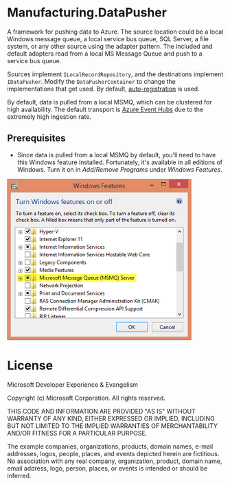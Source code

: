Manufacturing.DataPusher
=======================

A framework for pushing data to Azure. The source location could be a local Windows message queue, a local service bus queue, SQL Server, a file system, or any other source using the adapter pattern. The included and default adapters read from a local MS Message Queue and push to a service bus queue.

Sources implement `ILocalRecordRepository`, and the destinations implement `IDataPusher`. Modify the `DataPusherContainer` to change the implementations that get used. By default, [auto-registration](http://structuremap.github.io/registration/auto-registration-and-conventions/) is used.

By default, data is pulled from a local MSMQ, which can be clustered for high availability. The default transport is [Azure Event Hubs](http://azure.microsoft.com/en-us/services/event-hubs/) due to the extremely high ingestion rate.

## Prerequisites

* Since data is pulled from a local MSMQ by default, you'll need to have this Windows feature installed. Fortunately, it's available in all editions of Windows. Turn it on in *Add/Remove Programs* under *Windows Features*.

![Turn on MSMQ Windows Feature](Documentation/msmq-windows-feature.gif)

# License

Microsoft Developer Experience & Evangelism

Copyright (c) Microsoft Corporation. All rights reserved.

THIS CODE AND INFORMATION ARE PROVIDED "AS IS" WITHOUT WARRANTY OF ANY KIND, EITHER EXPRESSED OR IMPLIED, INCLUDING BUT NOT LIMITED TO THE IMPLIED WARRANTIES OF MERCHANTABILITY AND/OR FITNESS FOR A PARTICULAR PURPOSE.

The example companies, organizations, products, domain names, e-mail addresses, logos, people, places, and events depicted herein are fictitious. No association with any real company, organization, product, domain name, email address, logo, person, places, or events is intended or should be inferred.
